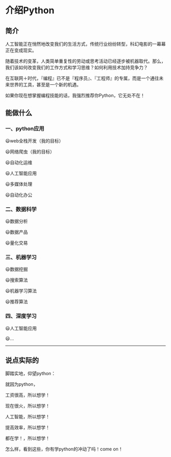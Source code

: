 # 介绍Python

## 简介
人工智能正在悄然地改变我们的生活方式，传统行业纷纷转型，科幻电影的一幕幕正在变成现实。

随着技术的变革，人类简单重复性的劳动或思考活动已经逐步被机器取代。那么，我们该如何改变我们的工作方式和学习思维？如何利用技术加持竞争力？

在互联网＋时代，『编程』已不是『程序员』、『工程师』的专属，而是一个通往未来世界的工具，甚至是一个新的机遇。

如果你现在想掌握编程技能的话，我强烈推荐你Python，它无处不在！

<!-- ## 目录

0. [Python基础知识](./00-base.md)
2. [print函数的用法](./01-print.md)
2. [数据类型与类型转换](./02-dataType.md)
2. [错误类型与可能原因分析](./03-errorType.md)
2. [if条件判断语句](./04-if.md) -->

## 能做什么

### 一、python应用
:smiley:web全栈开发（我的目标）

:smiley:网络爬虫（我的目标）

:smiley:自动化运维

:smiley:人工智能应用

:smiley:多媒体处理

:smiley:自动化办公

### 二、数据科学
:smiley:数据分析

:smiley:数据产品

:smiley:量化交易

### 三、机器学习
:smiley:数据挖掘

:smiley:搜索算法

:smiley:机器学习算法

:smiley:推荐算法

### 四、深度学习
:smiley:人工智能应用

:smiley:...

---
## 说点实际的
脚踏实地，仰望python：

就因为python，

工资很高，所以想学！

现在很火，所以想学！

人工智能，所以想学！

提高效率，所以想学！

都在学！，所以想学！

怎么样，看到这些，你有学python的冲动了吗！come on！

<Vssue title="【Python】介绍Python" />